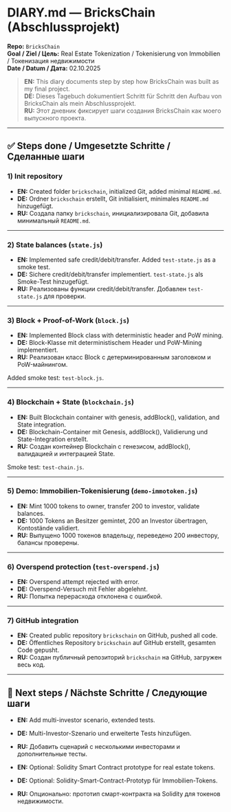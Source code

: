 # DIARY.md — BricksChain (Abschlussprojekt)

**Repo:** `BricksChain`  
**Goal / Ziel / Цель:** Real Estate Tokenization / Tokenisierung von Immobilien / Токенизация недвижимости  
**Date / Datum / Дата:** 02.10.2025  

> **EN:** This diary documents step by step how BricksChain was built as my final project.  
> **DE:** Dieses Tagebuch dokumentiert Schritt für Schritt den Aufbau von BricksChain als mein Abschlussprojekt.  
> **RU:** Этот дневник фиксирует шаги создания BricksChain как моего выпускного проекта.

---

## ✅ Steps done / Umgesetzte Schritte / Сделанные шаги

### 1) Init repository  
- **EN:** Created folder `brickschain`, initialized Git, added minimal `README.md`.  
- **DE:** Ordner `brickschain` erstellt, Git initialisiert, minimales `README.md` hinzugefügt.  
- **RU:** Создала папку `brickschain`, инициализировала Git, добавила минимальный `README.md`.

---

### 2) State balances (`state.js`)  
- **EN:** Implemented safe credit/debit/transfer. Added `test-state.js` as a smoke test.  
- **DE:** Sichere credit/debit/transfer implementiert. `test-state.js` als Smoke-Test hinzugefügt.  
- **RU:** Реализованы функции credit/debit/transfer. Добавлен `test-state.js` для проверки.

---

### 3) Block + Proof-of-Work (`block.js`)  
- **EN:** Implemented Block class with deterministic header and PoW mining.  
- **DE:** Block-Klasse mit deterministischem Header und PoW-Mining implementiert.  
- **RU:** Реализован класс Block с детерминированным заголовком и PoW-майнингом.

Added smoke test: `test-block.js`.

---

### 4) Blockchain + State (`blockchain.js`)  
- **EN:** Built Blockchain container with genesis, addBlock(), validation, and State integration.  
- **DE:** Blockchain-Container mit Genesis, addBlock(), Validierung und State-Integration erstellt.  
- **RU:** Создан контейнер Blockchain с генезисом, addBlock(), валидацией и интеграцией State.

Smoke test: `test-chain.js`.

---

### 5) Demo: Immobilien-Tokenisierung (`demo-immotoken.js`)  
- **EN:** Mint 1000 tokens to owner, transfer 200 to investor, validate balances.  
- **DE:** 1000 Tokens an Besitzer gemintet, 200 an Investor übertragen, Kontostände validiert.  
- **RU:** Выпущено 1000 токенов владельцу, переведено 200 инвестору, балансы проверены.

---

### 6) Overspend protection (`test-overspend.js`)  
- **EN:** Overspend attempt rejected with error.  
- **DE:** Overspend-Versuch mit Fehler abgelehnt.  
- **RU:** Попытка перерасхода отклонена с ошибкой.

---

### 7) GitHub integration  
- **EN:** Created public repository `brickschain` on GitHub, pushed all code.  
- **DE:** Öffentliches Repository `brickschain` auf GitHub erstellt, gesamten Code gepusht.  
- **RU:** Создан публичный репозиторий `brickschain` на GitHub, загружен весь код.

---

## 🚀 Next steps / Nächste Schritte / Следующие шаги

- **EN:** Add multi-investor scenario, extended tests.  
- **DE:** Multi-Investor-Szenario und erweiterte Tests hinzufügen.  
- **RU:** Добавить сценарий с несколькими инвесторами и дополнительные тесты.

- **EN:** Optional: Solidity Smart Contract prototype for real estate tokens.  
- **DE:** Optional: Solidity-Smart-Contract-Prototyp für Immobilien-Tokens.  
- **RU:** Опционально: прототип смарт-контракта на Solidity для токенов недвижимости.
